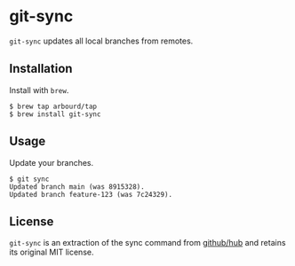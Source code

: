 # git-sync

`git-sync` updates all local branches from remotes.

## Installation

Install with `brew`.

```console
$ brew tap arbourd/tap
$ brew install git-sync
```

## Usage

Update your branches.

```console
$ git sync
Updated branch main (was 8915328).
Updated branch feature-123 (was 7c24329).
```

## License

`git-sync` is an extraction of the sync command from [github/hub](https://github.com/github/hub) and retains its original MIT license.
